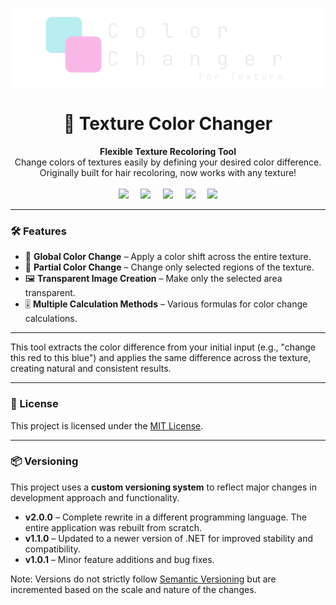 ![Color-Changer-Logo](https://github.com/puk06/Color-Changer-Assets/blob/main/Assets/logo.png)

<h1 align="center">🎨 Texture Color Changer</h1>

<div align="center">
  <strong>Flexible Texture Recoloring Tool</strong><br>
  Change colors of textures easily by defining your desired color difference.<br>
  Originally built for hair recoloring, now works with any texture!
  <br><br>
  <img src="https://img.shields.io/badge/.NET-512BD4?logo=dotnet&logoColor=fff" height="25">&nbsp;&nbsp;&nbsp;&nbsp;
  <img src="https://custom-icon-badges.demolab.com/badge/C%23-%23239120.svg?logo=cshrp&logoColor=white" height="25">&nbsp;&nbsp;&nbsp;&nbsp;
  <img src="https://custom-icon-badges.demolab.com/badge/Windows-0078D6?logo=windows11&logoColor=white" height="25">&nbsp;&nbsp;&nbsp;&nbsp;
  <img src="https://img.shields.io/github/license/puk06/Color-Changer?style=flat-square" height="25">&nbsp;&nbsp;&nbsp;&nbsp;
  <img src="https://www.codefactor.io/repository/github/puk06/Color-Changer/badge" height="25">
</div>

---

### 🛠 Features

- 🔁 **Global Color Change** – Apply a color shift across the entire texture.
- 🎯 **Partial Color Change** – Change only selected regions of the texture.
- 🖼️ **Transparent Image Creation** – Make only the selected area transparent.
- 🎚️ **Multiple Calculation Methods** – Various formulas for color change calculations.

---

This tool extracts the color difference from your initial input (e.g., "change this red to this blue") and applies the same difference across the texture, creating natural and consistent results.

---

### 📄 License

This project is licensed under the [MIT License](LICENSE).

---

### 📦 Versioning

This project uses a **custom versioning system** to reflect major changes in development approach and functionality.

- **v2.0.0** – Complete rewrite in a different programming language. The entire application was rebuilt from scratch.
- **v1.1.0** – Updated to a newer version of .NET for improved stability and compatibility.
- **v1.0.1** – Minor feature additions and bug fixes.

Note: Versions do not strictly follow [Semantic Versioning](https://semver.org/) but are incremented based on the scale and nature of the changes.
